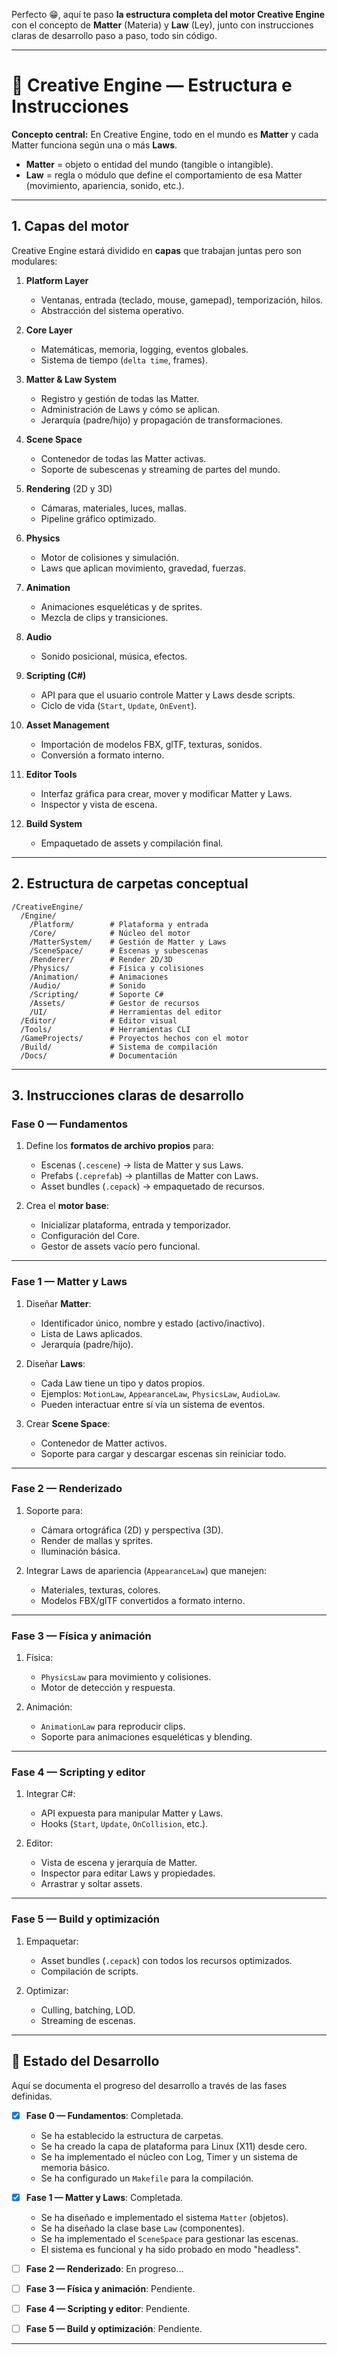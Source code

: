 Perfecto 😁, aquí te paso **la estructura completa del motor Creative Engine** con el concepto de **Matter** (Materia) y **Law** (Ley), junto con instrucciones claras de desarrollo paso a paso, todo sin código.

---

# 📜 Creative Engine — Estructura e Instrucciones

**Concepto central:** En Creative Engine, todo en el mundo es **Matter** y cada Matter funciona según una o más **Laws**.

* **Matter** = objeto o entidad del mundo (tangible o intangible).
* **Law** = regla o módulo que define el comportamiento de esa Matter (movimiento, apariencia, sonido, etc.).

---

## 1. Capas del motor

Creative Engine estará dividido en **capas** que trabajan juntas pero son modulares:

1. **Platform Layer**

   * Ventanas, entrada (teclado, mouse, gamepad), temporización, hilos.
   * Abstracción del sistema operativo.

2. **Core Layer**

   * Matemáticas, memoria, logging, eventos globales.
   * Sistema de tiempo (`delta time`, frames).

3. **Matter & Law System**

   * Registro y gestión de todas las Matter.
   * Administración de Laws y cómo se aplican.
   * Jerarquía (padre/hijo) y propagación de transformaciones.

4. **Scene Space**

   * Contenedor de todas las Matter activas.
   * Soporte de subescenas y streaming de partes del mundo.

5. **Rendering** (2D y 3D)

   * Cámaras, materiales, luces, mallas.
   * Pipeline gráfico optimizado.

6. **Physics**

   * Motor de colisiones y simulación.
   * Laws que aplican movimiento, gravedad, fuerzas.

7. **Animation**

   * Animaciones esqueléticas y de sprites.
   * Mezcla de clips y transiciones.

8. **Audio**

   * Sonido posicional, música, efectos.

9. **Scripting (C#)**

   * API para que el usuario controle Matter y Laws desde scripts.
   * Ciclo de vida (`Start`, `Update`, `OnEvent`).

10. **Asset Management**

    * Importación de modelos FBX, glTF, texturas, sonidos.
    * Conversión a formato interno.

11. **Editor Tools**

    * Interfaz gráfica para crear, mover y modificar Matter y Laws.
    * Inspector y vista de escena.

12. **Build System**

    * Empaquetado de assets y compilación final.

---

## 2. Estructura de carpetas conceptual

```
/CreativeEngine/
  /Engine/
    /Platform/        # Plataforma y entrada
    /Core/            # Núcleo del motor
    /MatterSystem/    # Gestión de Matter y Laws
    /SceneSpace/      # Escenas y subescenas
    /Renderer/        # Render 2D/3D
    /Physics/         # Física y colisiones
    /Animation/       # Animaciones
    /Audio/           # Sonido
    /Scripting/       # Soporte C#
    /Assets/          # Gestor de recursos
    /UI/              # Herramientas del editor
  /Editor/            # Editor visual
  /Tools/             # Herramientas CLI
  /GameProjects/      # Proyectos hechos con el motor
  /Build/             # Sistema de compilación
  /Docs/              # Documentación
```

---

## 3. Instrucciones claras de desarrollo

### **Fase 0 — Fundamentos**

1. Define los **formatos de archivo propios** para:

   * Escenas (`.cescene`) → lista de Matter y sus Laws.
   * Prefabs (`.ceprefab`) → plantillas de Matter con Laws.
   * Asset bundles (`.cepack`) → empaquetado de recursos.

2. Crea el **motor base**:

   * Inicializar plataforma, entrada y temporizador.
   * Configuración del Core.
   * Gestor de assets vacío pero funcional.

---

### **Fase 1 — Matter y Laws**

1. Diseñar **Matter**:

   * Identificador único, nombre y estado (activo/inactivo).
   * Lista de Laws aplicados.
   * Jerarquía (padre/hijo).

2. Diseñar **Laws**:

   * Cada Law tiene un tipo y datos propios.
   * Ejemplos: `MotionLaw`, `AppearanceLaw`, `PhysicsLaw`, `AudioLaw`.
   * Pueden interactuar entre sí vía un sistema de eventos.

3. Crear **Scene Space**:

   * Contenedor de Matter activos.
   * Soporte para cargar y descargar escenas sin reiniciar todo.

---

### **Fase 2 — Renderizado**

1. Soporte para:

   * Cámara ortográfica (2D) y perspectiva (3D).
   * Render de mallas y sprites.
   * Iluminación básica.

2. Integrar Laws de apariencia (`AppearanceLaw`) que manejen:

   * Materiales, texturas, colores.
   * Modelos FBX/glTF convertidos a formato interno.

---

### **Fase 3 — Física y animación**

1. Física:

   * `PhysicsLaw` para movimiento y colisiones.
   * Motor de detección y respuesta.

2. Animación:

   * `AnimationLaw` para reproducir clips.
   * Soporte para animaciones esqueléticas y blending.

---

### **Fase 4 — Scripting y editor**

1. Integrar C#:

   * API expuesta para manipular Matter y Laws.
   * Hooks (`Start`, `Update`, `OnCollision`, etc.).

2. Editor:

   * Vista de escena y jerarquía de Matter.
   * Inspector para editar Laws y propiedades.
   * Arrastrar y soltar assets.

---

### **Fase 5 — Build y optimización**

1. Empaquetar:

   * Asset bundles (`.cepack`) con todos los recursos optimizados.
   * Compilación de scripts.

2. Optimizar:

   * Culling, batching, LOD.
   * Streaming de escenas.

---

## 🚀 Estado del Desarrollo

Aquí se documenta el progreso del desarrollo a través de las fases definidas.

*   [x] **Fase 0 — Fundamentos**: Completada.
    *   Se ha establecido la estructura de carpetas.
    *   Se ha creado la capa de plataforma para Linux (X11) desde cero.
    *   Se ha implementado el núcleo con Log, Timer y un sistema de memoria básico.
    *   Se ha configurado un `Makefile` para la compilación.

*   [x] **Fase 1 — Matter y Laws**: Completada.
    *   Se ha diseñado e implementado el sistema `Matter` (objetos).
    *   Se ha diseñado la clase base `Law` (componentes).
    *   Se ha implementado el `SceneSpace` para gestionar las escenas.
    *   El sistema es funcional y ha sido probado en modo "headless".

*   [ ] **Fase 2 — Renderizado**: En progreso...
*   [ ] **Fase 3 — Física y animación**: Pendiente.
*   [ ] **Fase 4 — Scripting y editor**: Pendiente.
*   [ ] **Fase 5 — Build y optimización**: Pendiente.

---
